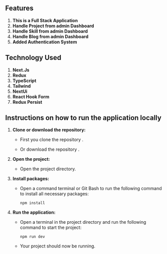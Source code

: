  <!-- **Live Link(front end) : [https://tazuddin.vercel.app](https://tazuddin.vercel.app/)** 

 **Live Link(back end) : [https://portfolio-server-flax-nine.vercel.app](https://portfolio-server-flax-nine.vercel.app)** -->



## Features

1. **This is a Full Stack Application**
2. **Handle Project from admin Dashboard**
3. **Handle Skill from admin Dashboard**
4. **Handle Blog from admin Dashboard**
5. **Added Authentication System**



## Technology Used

1. **Next.Js**
2. **Redux**
3. **TypeScript**
4. **Tailwind**
5. **NextUi**
6. **React Hook Form**
7. **Redux Persist**





## Instructions on how to run the application locally

1. **Clone or download the repository:**
   - First you clone the repository .
    
   - Or download the repository .

2. **Open the project:**
   - Open the project directory.

3. **Install packages:**
   - Open a command terminal or Git Bash to run the following command to install all necessary packages:
     ```
     npm install
     ```


5. **Run the application:**
   - Open a terminal in the project directory and run the following command to start the project:
     ```
     npm run dev
     ```
   - Your project should now be running.
